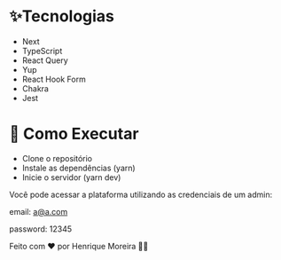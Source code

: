 # ✨Tecnologias
* Next
* TypeScript
* React Query
* Yup
* React Hook Form
* Chakra
* Jest

# 🚀 Como Executar
* Clone o repositório
* Instale as dependências (yarn)
* Inicie o servidor (yarn dev)

Você pode acessar a plataforma utilizando as credenciais de um admin:

email: a@a.com

password: 12345

Feito com ♥ por Henrique Moreira 👋🏻

